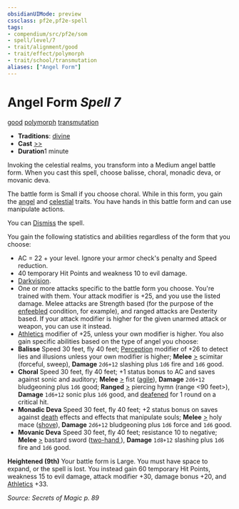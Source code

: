 ```yaml
---
obsidianUIMode: preview
cssclass: pf2e,pf2e-spell
tags:
- compendium/src/pf2e/som
- spell/level/7
- trait/alignment/good
- trait/effect/polymorph
- trait/school/transmutation
aliases: ["Angel Form"]
---
```

# Angel Form *Spell 7*   
[good](good.md)  [polymorph](polymorph.md)  [transmutation](transmutation.md)  

- **Traditions**: [divine](divine.md)
- **Cast** [>>](chapter-9-playing-the-game.md#Actions "Two-Action") 
- **Duration**1 minute

Invoking the celestial realms, you transform into a Medium angel battle form. When you cast this spell, choose balisse, choral, monadic deva, or movanic deva.

The battle form is Small if you choose choral. While in this form, you gain the [angel](angel.md) and [celestial](celestial.md) traits. You have hands in this battle form and can use manipulate actions.

You can [Dismiss](dismiss.md) the spell.

You gain the following statistics and abilities regardless of the form that you choose:

- AC = 22 + your level. Ignore your armor check's penalty and Speed reduction.
- 40 temporary Hit Points and weakness 10 to evil damage.
- [Darkvision](rules/abilities/darkvision.md).
- One or more attacks specific to the battle form you choose. You're trained with them. Your attack modifier is +25, and you use the listed damage. Melee attacks are Strength based (for the purpose of the [enfeebled](conditions.md#Enfeebled) condition, for example), and ranged attacks are Dexterity based. If your attack modifier is higher for the given unarmed attack or weapon, you can use it instead.
- [Athletics](../skills.md#Athletics) modifier of +25, unless your own modifier is higher. You also gain specific abilities based on the type of angel you choose:
- **Balisse** Speed 30 feet, fly 40 feet; [Perception](../skills.md#Perception) modifier of +26 to detect lies and illusions unless your own modifier is higher; **Melee** [>](chapter-9-playing-the-game.md#Actions "Single Action") scimitar (forceful, sweep), **Damage** `2d6+12` slashing plus `1d6` fire and `1d6` good.
- **Choral** Speed 30 feet, fly 40 feet; +1 status bonus to AC and saves against sonic and auditory; **Melee** [>](chapter-9-playing-the-game.md#Actions "Single Action") fist ([agile](agile.md)), **Damage** `2d6+12` bludgeoning plus `1d6` good; **Ranged** [>](chapter-9-playing-the-game.md#Actions "Single Action") piercing hymn (range <90 feet>), **Damage** `1d6+12` sonic plus `1d6` good, and [deafened](conditions.md#Deafened) for 1 round on a critical hit.
- **Monadic Deva** Speed 30 feet, fly 40 feet; +2 status bonus on saves against [death](death.md) effects and effects that manipulate souls; **Melee** [>](chapter-9-playing-the-game.md#Actions "Single Action") holy mace ([shove](rules/traits/shove.md)), **Damage** `2d6+12` bludgeoning plus `1d6` force and `1d6` good.
- **Movanic Deva** Speed 30 feet, fly 40 feet; resistance 10 to negative; **Melee** [>](chapter-9-playing-the-game.md#Actions "Single Action") bastard sword ([two-hand <d12>](two-hand.md)), **Damage** `1d8+12` slashing plus `1d6` fire and `1d6` good.

**Heightened (9th)** Your battle form is Large. You must have space to expand, or the spell is lost. You instead gain 60 temporary Hit Points, weakness 15 to evil damage, attack modifier +30, damage bonus +20, and [Athletics](../skills.md#Athletics) +33.

*Source: Secrets of Magic p. 89*